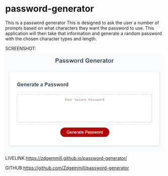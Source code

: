 # password-generator
This is a password generator
This is designed to ask the user a number of prompts based on what characters they want the password to use. This application will then take that information and generate a random password with the chosen character types and length.

SCREENSHOT:

![This is what the application looks like](./assets/image-1.png)


LIVELINK:https://zdgemmill.github.io/password-generator/

GITHUB:https://github.com/Zdgemmill/password-generator